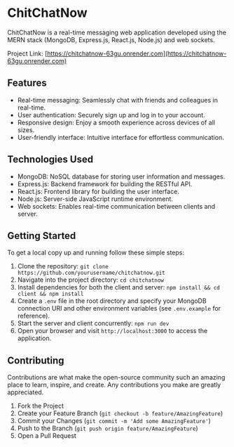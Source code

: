 # ChitChatNow

ChitChatNow is a real-time messaging web application developed using the MERN stack (MongoDB, Express.js, React.js, Node.js) and web sockets.

Project Link: [https://chitchatnow-63gu.onrender.com](https://chitchatnow-63gu.onrender.com)

## Features
- Real-time messaging: Seamlessly chat with friends and colleagues in real-time.
- User authentication: Securely sign up and log in to your account.
- Responsive design: Enjoy a smooth experience across devices of all sizes.
- User-friendly interface: Intuitive interface for effortless communication.

## Technologies Used
- MongoDB: NoSQL database for storing user information and messages.
- Express.js: Backend framework for building the RESTful API.
- React.js: Frontend library for building the user interface.
- Node.js: Server-side JavaScript runtime environment.
- Web sockets: Enables real-time communication between clients and server.

## Getting Started
To get a local copy up and running follow these simple steps:

1. Clone the repository: `git clone https://github.com/yourusername/chitchatnow.git`
2. Navigate into the project directory: `cd chitchatnow`
3. Install dependencies for both the client and server: `npm install && cd client && npm install`
4. Create a `.env` file in the root directory and specify your MongoDB connection URI and other environment variables (see `.env.example` for reference).
5. Start the server and client concurrently: `npm run dev`
6. Open your browser and visit `http://localhost:3000` to access the application.

## Contributing
Contributions are what make the open-source community such an amazing place to learn, inspire, and create. Any contributions you make are greatly appreciated.

1. Fork the Project
2. Create your Feature Branch (`git checkout -b feature/AmazingFeature`)
3. Commit your Changes (`git commit -m 'Add some AmazingFeature'`)
4. Push to the Branch (`git push origin feature/AmazingFeature`)
5. Open a Pull Request



